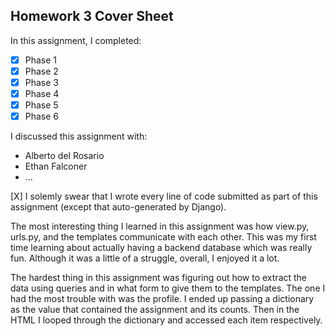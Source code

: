 Homework 3 Cover Sheet
----------------------

In this assignment, I completed:

- [X] Phase 1
- [X] Phase 2
- [X] Phase 3
- [X] Phase 4
- [X] Phase 5
- [X] Phase 6

I discussed this assignment with:

- Alberto del Rosario
- Ethan Falconer
- ...

[X] I solemly swear that I wrote every line of code submitted as part
of this assignment (except that auto-generated by Django).

The most interesting thing I learned in this assignment was how view.py, urls.py, and the templates communicate with each other. This was my first time learning about actually having a backend database which was really fun. Although it was a little of a struggle, overall, I enjoyed it a lot.

The hardest thing in this assignment was figuring out how to extract the data using queries and in what form to give them to the templates. The one I had the most trouble with was the profile. I ended up passing a dictionary as the value that contained the assignment and its counts. Then in the HTML I looped through the dictionary and accessed each item respectively.